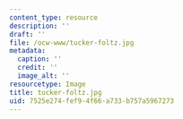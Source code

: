 ```yaml
---
content_type: resource
description: ''
draft: ''
file: /ocw-www/tucker-foltz.jpg
metadata:
  caption: ''
  credit: ''
  image_alt: ''
resourcetype: Image
title: tucker-foltz.jpg
uid: 7525e274-fef9-4f66-a733-b757a5967273
---
```

